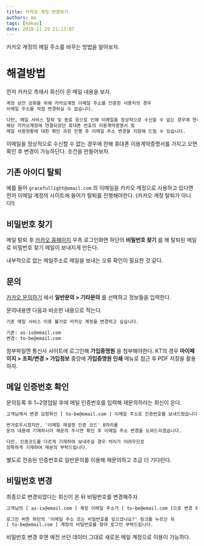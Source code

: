 ```yaml
---
title: 카카오 계정 변경하기
authors: me
tags: [kakao]
date: 2018-11-29 21:13:07
---
```


카카오 계정의 메일 주소를 바꾸는 방법을 알아보자.

# 해결방법

먼저 카카오 측에서 회신이 온 메일 내용을 보자.

```txt title="변경약관"
계정 보안 강화를 위해 카카오계정 이메일 주소를 인증한 사용자의 경우
이메일 주소를 직접 변경하실 수 없습니다.

다만, 메일 서비스 탈퇴 및 종료 등으로 인해 이메일을 정상적으로 수신할 수 없는 경우에 한하여
해당 카카오계정에 연결되었던 휴대폰 번호의 이용계약증명서 및
메일 사용현황에 대한 확인 과정 진행 후 이메일 주소 변경을 지원해 드릴 수 있습니다.
```

이메일을 정상적으로 수신할 수 없는 경우에 한해 휴대폰 이용계약증명서를 가지고 오면 확인 후 변경이 가능하단다. 조건을 만들어보자.

## 기존 아이디 탈퇴

예를 들어 `gracefullight@email.com` 의 이메일을 카카오 계정으로 사용하고 있다면
먼저 이메일 계정의 사이트에 들어가 탈퇴를 진행해야한다. (카카오 계정 탈퇴가 아니다!)

## 비밀번호 찾기

메일 탈퇴 후 [카카오 홈페이지](https://accounts.kakao.com) 우측 로그인화면 하단의 **비밀번호 찾기** 를 해 탈퇴된 메일로 비밀번호 찾기 메일이 보내지게 만든다.

내부적으로 없는 메일주소로 메일을 보내는 오류 확인이 필요한 것 같다.

## 문의

[카카오 문의하기](https://cs.kakao.com/requests?category=19&locale=ko&node=30657&service=8) 에서 **일반문의 > 기타문의** 를 선택하고 정보들을 입력한다.

문의내용엔 다음과 비슷한 내용으로 적는다.

```txt title="문의내용"
기존 메일 서비스 이용 불가로 카카오 계정을 변경하고 싶습니다.

기존: as-is@email.com
변경: to-be@email.com
```

첨부파일엔 통신사 사이트에 로그인해 **가입증명원** 을 첨부해야한다.
KT의 경우 **마이페이지 > 조회/변경 > 가입정보** 중앙에 **가입증명원 인쇄** 메뉴로 접근 후 PDF 저장을 활용하자.

## 메일 인증번호 확인

문의등록 후 1~2영업일 후에 메일 인증번호를 입력해 재문의하라는 회신이 온다.

```txt title="인증번호확인"
고객님께서 변경 요청하신 [ to-be@email.com ] 이메일 주소로 인증번호를 보내드렸습니다.

번거로우시겠지만, '이메일 재설정 인증 코드' 8자리를
문의 내용에 기재하시어 재문의 주시면 확인 후 이메일 주소 변경을 도와드리겠습니다.

다만, 인증코드를 다르게 기재하여 보내주실 경우 처리가 어려우므로
정확하게 기재하여 재문의 부탁드립니다.
```

별도로 전송된 인증번호로 일반문의를 이용해 재문의하고 조금 더 기다린다.

## 비밀번호 변경

최종으로 변경되었다는 회신이 온 뒤 비밀번호를 변경해주자.

```txt title="최종변경"
고객님의 [ as-is@email.com ] 계정 이메일 주소가 [ to-be@email.com ]으로 변경 되었습니다.

로그인 버튼 하단의 '이메일 주소 또는 비밀번호를 잊으셨나요?' 링크를 누르신 뒤
[ to-be@email.com ] 계정의 비밀번호를 찾아 로그인 부탁드립니다.
```

비밀번호 변경 후엔 예전 쓰던 데이터 그대로 새로운 메일 계정으로 이용이 가능하다.
